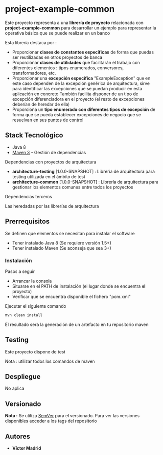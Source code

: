 # project-example-common

Este proyecto representa a una **librería de proyecto** relacionada con **project-example-common** para desarrollar un ejemplo para representar la operativa básica que se puede realizar en un banco

Esta librería destaca por :

* Proporcionar **clases de constantes específicas** de forma que puedas ser reutilizadas en otros proyectos de banca
* Proporcionar **clases de utilidades** que facilitarán el trabajo con diferentes elementos : tipos enumerados, conversores, transformadores, etc.
* Proporcionar una **excepción específica** "ExampleException" que en este caso dependen de la excepción genérica de arquitectura, sirve para identificar las excepciones que se puedan producir en esta aplicación en concreto
También facilita  disponer de un tipo de excepción diferenciadora en el proyecto (el resto de excepciones deberían de heredar de ella)
* Proporciona un **tipo enumerado con diferentes tipos de excepción** de forma que se pueda establecer excepciones de negocio que se resuelvan en sus puntos de control 


## Stack Tecnológico

* Java 8
* [Maven 3](https://maven.apache.org/) - Gestión de dependencias

Dependencias con proyectos de arquitectura

* **architecture-testing** [1.0.0-SNAPSHOT] : Librería de arquitectura para testing utilizada en el ámbito de test
* **architecture-common** [1.0.0-SNAPSHOT] : Librería de arquitectura para gestionar los elementos comunes entre todos los proyectos


Dependencias terceros

Las heredadas por las librerías de arquitectura


## Prerrequisitos

Se definen que elementos se necesitan para instalar el software

* Tener instalado Java 8 (Se requiere versión 1.5+)
* Tener instalado Maven (Se aconseja que sea 3+)


### Instalación

Pasos a seguir 

* Arrancar la consola
* Situarse en el PATH de instalación (el lugar donde se encuentra el proyecto)
* Verificar que se encuentra disponible el fichero "pom.xml"

Ejecutar el siguiente comando

```bash
mvn clean install
```

El resultado será la generación de un artefacto en tu repositorio maven


## Testing

Este proyecto dispone de test

Nota : utilizar todos los comandos de maven

## Despliegue

No aplica


## Versionado

**Nota :** Se utiliza [SemVer](http://semver.org/) para el versionado. 
Para ver las versiones disponibles acceder a los tags del repositorio

## Autores

* **Víctor Madrid**
